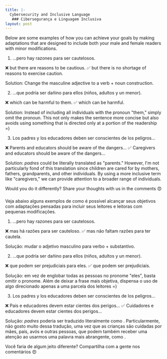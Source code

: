 ```yaml
---
title: |-
  Cybersecurity and Inclusive Language
   ### Cibersegurança e Linguagem Inclusiva
layout: post
---
```


Below are some examples of how you can achieve your goals by making adaptations that are designed to include both your male and female readers with minor modifications.

1) …pero hay razones para ser cautelosos.

❌ but there are reasons to be cautious.
✅ but there is no shortage of reasons to exercise caution.

Solution: Change the masculine adjective to a verb + noun construction.

2) …que podría ser dañino para ellos (niños, adultos y un menor).

❌ which can be harmful to them.
✅ which can be harmful.

Solution: Instead of including all individuals with the pronoun "them," simply omit the pronoun. This not only makes the sentence more concise but also avoids using something that is directed only at a portion of the readership =)

3) Los padres y los educadores deben ser conscientes de los peligros…

❌ Parents and educators should be aware of the dangers...
✅ Caregivers and educators should be aware of the dangers...

Solution: _padres_ could be literally translated as "parents." However, I'm not particularly fond of this translation since children are cared for by mothers, fathers, grandparents, and other individuals. By using a more inclusive term like "caregivers," we can provide attention to a broader range of individuals.

Would you do it differently? Share your thoughts with us in the comments 😍

###

Veja abaixo alguns exemplos de como é possível alcançar seus objetivos com adaptações pensadas para incluir seus leitores e leitoras com pequenas modificações.

1) …pero hay razones para ser cautelosos.

❌ mas há razões para ser cauteloso.
✅ mas não faltam razões para ter cautela.

Solução: mudar o adjetivo masculino para verbo + substantivo.

2) …que podría ser dañino para ellos (niños, adultos y un menor).

❌ que podem ser prejudiciais para eles.
✅ que podem ser prejudiciais.

Solução: em vez de englobar todas as pessoas no pronome "eles", basta omitir o pronome. Além de deixar a frase mais objetiva, dispensa o uso de algo direcionado apenas a uma parcela dos leitores =)

3) Los padres y los educadores deben ser conscientes de los peligros…

❌ Pais e educadores devem estar cientes dos perigos…
✅ Cuidadores e educadores devem estar cientes dos perigos…

Solução: _padres_ poderia ser traduzido literalmente como <pais>. Particularmente, não gosto muito dessa tradução, uma vez que as crianças são cuidadas por mães, pais, avós e outras pessoas, que podem também receber uma atenção ao usarmos uma palavra mais abrangente, como <cuidadores>.

Você faria de algum jeito diferente? Compartilha com a gente nos comentários 😍
